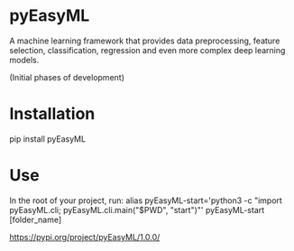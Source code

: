 # pyEasyML
A machine learning framework that provides data preprocessing, feature selection, classification, regression and even more complex deep learning models.

(Initial phases of development)

# Installation
pip install pyEasyML

# Use
In the root of your project, run:
alias pyEasyML-start='python3 -c "import pyEasyML.cli; pyEasyML.cli.main(\"$PWD\", \"start\")"'
pyEasyML-start [folder_name]

https://pypi.org/project/pyEasyML/1.0.0/
